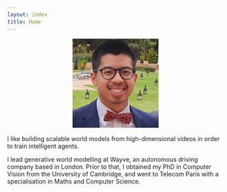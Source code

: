 ```yaml
---
layout: index
title: Home
---
```


<p align='center'><img src='/img/me.jpg' alt='Me' width='200'/></p>

I like building scalable world models from high-dimensional videos in order to train intelligent agents. 

I lead generative world modelling at Wayve, an autonomous driving company based in London. Prior to that, I obtained my PhD in Computer Vision from the University of Cambridge, and went to Telecom Paris with a specialisation in Maths and Computer Science.

<!-- The timeline is defined in __config.yml. Needs `css, js, partials, scss` folders and `_layouts/about.html`-->


<!--This is old code to include the latest blogposts-->

<!--<div class="posts">-->
<!--  {% for post in paginator.posts %}-->
<!--  <article class="post">-->
<!--    <h1 class="post-title">-->
<!--      <a href="{{ site.baseurl }}{{ post.url }}">-->
<!--        {{ post.title }}-->
<!--      </a>-->
<!--    </h1>-->

<!--    <time datetime="{{ post.date | date_to_xmlschema }}" class="post-date">{{ post.date | date: "%-d %B, %Y" }}</time>-->

<!--    {{ post.content }}-->
<!--  </article>-->
<!--  {% endfor %}-->
<!--</div>-->

<!--<div class="pagination">-->
<!--  {% if paginator.next_page %}-->
<!--    <a class="pagination-item older" href="{{ paginator.next_page_path | prepend: site.baseurl }}">Older</a>-->
<!--  {% else %}-->
<!--    <span class="pagination-item older">Older</span>-->
<!--  {% endif %}-->
<!--  {% if paginator.previous_page %}-->
<!--    <a class="pagination-item newer" href="{{ paginator.previous_page_path | prepend: site.baseurl }}">Newer</a>-->
<!--  {% else %}-->
<!--    <span class="pagination-item newer">Newer</span>-->
<!--  {% endif %}-->
<!--</div>-->
<!-- -->
